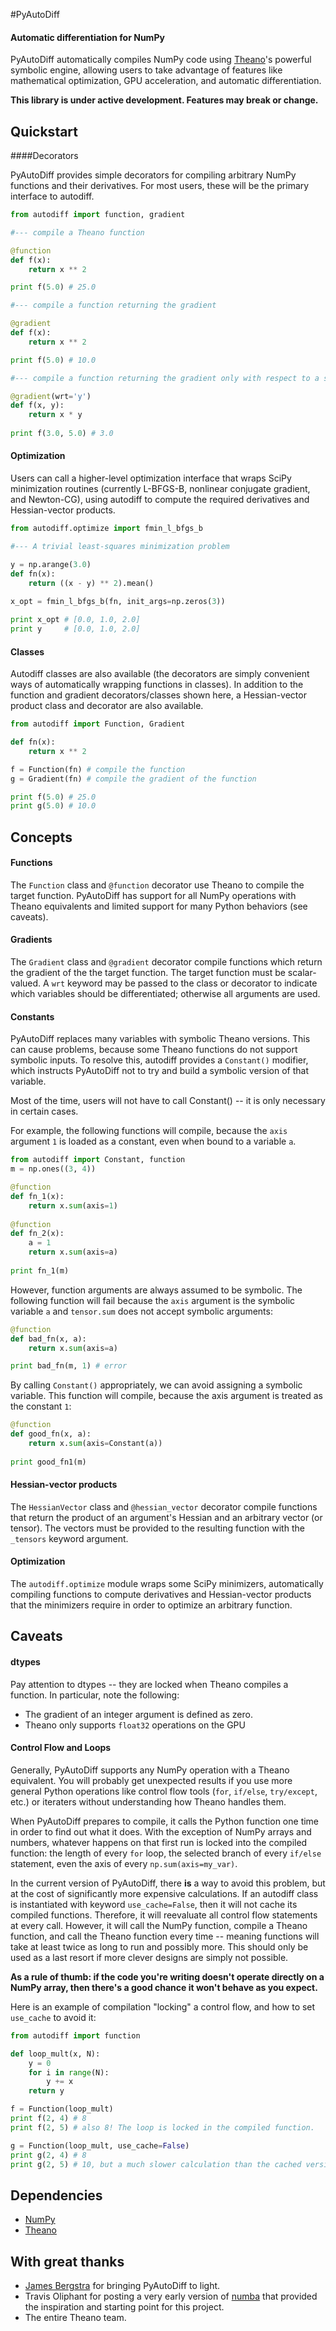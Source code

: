 #PyAutoDiff


#### Automatic differentiation for NumPy


PyAutoDiff automatically compiles NumPy code using [Theano](http://deeplearning.net/software/theano/)'s powerful symbolic engine, allowing users to take advantage of features like mathematical optimization, GPU acceleration, and automatic  differentiation.

**This library is under active development. Features may break or change.**

## Quickstart

####Decorators

PyAutoDiff provides simple decorators for compiling arbitrary NumPy functions and their derivatives. For most users, these will be the primary interface to autodiff.
```python
from autodiff import function, gradient

#--- compile a Theano function

@function
def f(x):
    return x ** 2

print f(5.0) # 25.0

#--- compile a function returning the gradient

@gradient
def f(x):
    return x ** 2

print f(5.0) # 10.0

#--- compile a function returning the gradient only with respect to a specific input

@gradient(wrt='y')
def f(x, y):
    return x * y
    
print f(3.0, 5.0) # 3.0
```

#### Optimization

Users can call a higher-level optimization interface that wraps SciPy minimization routines (currently L-BFGS-B, nonlinear conjugate gradient, and Newton-CG), using autodiff to compute the required derivatives and Hessian-vector products.
```python
from autodiff.optimize import fmin_l_bfgs_b

#--- A trivial least-squares minimization problem

y = np.arange(3.0)
def fn(x):
    return ((x - y) ** 2).mean()
    
x_opt = fmin_l_bfgs_b(fn, init_args=np.zeros(3))

print x_opt # [0.0, 1.0, 2.0]
print y     # [0.0, 1.0, 2.0]

```

#### Classes

Autodiff classes are also available (the decorators are simply convenient ways of automatically wrapping functions in classes). In addition to the function and gradient decorators/classes shown here, a Hessian-vector product class and decorator are also available.
```python
from autodiff import Function, Gradient

def fn(x):
    return x ** 2

f = Function(fn) # compile the function
g = Gradient(fn) # compile the gradient of the function

print f(5.0) # 25.0
print g(5.0) # 10.0

```


## Concepts

#### Functions

The `Function` class and `@function` decorator use Theano to compile the target function. PyAutoDiff has support for all NumPy operations with Theano equivalents and limited support for many Python behaviors (see caveats).

#### Gradients

The `Gradient` class and `@gradient` decorator compile functions which return the gradient of the the target function. The target function must be scalar-valued. A `wrt` keyword may be passed to the class or decorator to indicate which variables should be differentiated; otherwise all arguments are used.


#### Constants

PyAutoDiff replaces many variables with symbolic Theano versions. This can cause problems, because some Theano functions do not support symbolic inputs. To resolve this, autodiff provides a `Constant()` modifier, which instructs PyAutoDiff not to try and build a symbolic version of that variable. 

Most of the time, users will not have to call Constant() -- it is only necessary in certain cases.

For example, the following functions will compile, because the `axis` argument `1` is loaded as a constant, even when bound to a variable `a`.
```python
from autodiff import Constant, function
m = np.ones((3, 4))

@function
def fn_1(x):
    return x.sum(axis=1)
    
@function
def fn_2(x):
    a = 1
    return x.sum(axis=a)
    
print fn_1(m)
```
However, function arguments are always assumed to be symbolic. The following function will fail because the `axis` argument is the symbolic variable `a` and `tensor.sum` does not accept symbolic arguments:
```python
@function
def bad_fn(x, a):
    return x.sum(axis=a)

print bad_fn(m, 1) # error
```

By calling `Constant()` appropriately, we can avoid assigning a symbolic variable. This function will compile, because the axis argument is treated as the constant `1`:
```python
@function
def good_fn(x, a):
    return x.sum(axis=Constant(a))
    
print good_fn1(m)
```

#### Hessian-vector products

The `HessianVector` class and `@hessian_vector` decorator compile functions that return the product of an argument's Hessian and an arbitrary vector (or tensor). The vectors must be provided to the resulting function with the `_tensors` keyword argument.

#### Optimization

The `autodiff.optimize` module wraps some SciPy minimizers, automatically compiling functions to compute derivatives and Hessian-vector products that the minimizers require in order to optimize an arbitrary function.


## Caveats

#### dtypes

Pay attention to dtypes -- they are locked when Theano compiles a function. In particular, note the following:
- The gradient of an integer argument is defined as zero.
- Theano only supports `float32` operations on the GPU

#### Control Flow and Loops

Generally, PyAutoDiff supports any NumPy operation with a Theano equivalent. You will probably get unexpected results if you use more general Python operations like control flow tools (`for`, `if/else`, `try/except`, etc.) or iteraters without understanding how Theano handles them.

When PyAutoDiff prepares to compile, it calls the Python function one time in order to find out what it does. With the exception of NumPy arrays and numbers, whatever happens on that first run is locked into the compiled function: the length of every `for` loop, the selected branch of every `if/else` statement, even the axis of every `np.sum(axis=my_var)`.

In the current version of PyAutoDiff, there **is** a way to avoid this problem, but at the cost of significantly more expensive calculations. If an autodiff class is instantiated with keyword `use_cache=False`, then it will not cache its compiled functions. Therefore, it will reevaluate all control flow statements at every call. However, it will call the NumPy function, compile a Theano function, and call the Theano function every time -- meaning functions will take at least twice as long to run and possibly more. This should only be used as a last resort if more clever designs are simply not possible.

**As a rule of thumb: if the code you're writing doesn't operate directly on a NumPy array, then there's a good chance it won't behave as you expect.**

Here is an example of compilation "locking" a control flow, and how to set `use_cache` to avoid it:
```python
from autodiff import function

def loop_mult(x, N):
    y = 0
    for i in range(N):
        y += x
    return y

f = Function(loop_mult)
print f(2, 4) # 8
print f(2, 5) # also 8! The loop is locked in the compiled function.

g = Function(loop_mult, use_cache=False)
print g(2, 4) # 8
print g(2, 5) # 10, but a much slower calculation than the cached version.
```

## Dependencies
  * [NumPy](http://www.numpy.org/)
  * [Theano](http://deeplearning.net/software/theano/)


## With great thanks
  * [James Bergstra](https://github.com/jaberg) for bringing PyAutoDiff to light.
  * Travis Oliphant for posting a very early version of [numba](http://numba.pydata.org/) that provided the inspiration and starting point for this project.
  * The entire Theano team.

